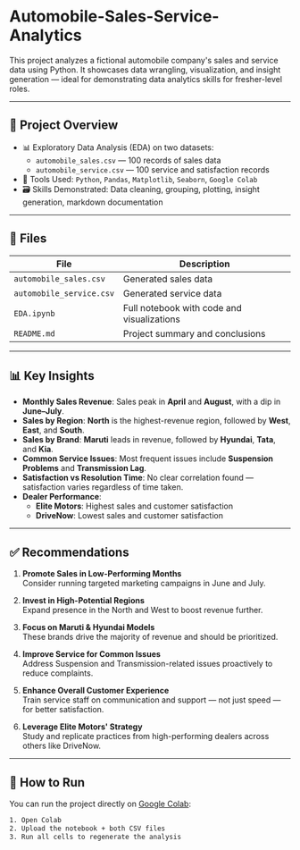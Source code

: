 # Automobile-Sales-Service-Analytics


This project analyzes a fictional automobile company's sales and service data using Python. It showcases data wrangling, visualization, and insight generation — ideal for demonstrating data analytics skills for fresher-level roles.

---

## 📁 Project Overview

- 📊 Exploratory Data Analysis (EDA) on two datasets:
  - `automobile_sales.csv` — 100 records of sales data
  - `automobile_service.csv` — 100 service and satisfaction records
- 🧰 Tools Used: `Python`, `Pandas`, `Matplotlib`, `Seaborn`, `Google Colab`
- 🗃️ Skills Demonstrated: Data cleaning, grouping, plotting, insight generation, markdown documentation

---

## 📂 Files

| File | Description |
|------|-------------|
| `automobile_sales.csv` | Generated sales data |
| `automobile_service.csv` | Generated service data |
| `EDA.ipynb` | Full notebook with code and visualizations |
| `README.md` | Project summary and conclusions |

---

## 📊 Key Insights

- **Monthly Sales Revenue**: Sales peak in **April** and **August**, with a dip in **June–July**.
- **Sales by Region**: **North** is the highest-revenue region, followed by **West**, **East**, and **South**.
- **Sales by Brand**: **Maruti** leads in revenue, followed by **Hyundai**, **Tata**, and **Kia**.
- **Common Service Issues**: Most frequent issues include **Suspension Problems** and **Transmission Lag**.
- **Satisfaction vs Resolution Time**: No clear correlation found — satisfaction varies regardless of time taken.
- **Dealer Performance**:
  - **Elite Motors**: Highest sales and customer satisfaction
  - **DriveNow**: Lowest sales and customer satisfaction

---

## ✅ Recommendations

1. **Promote Sales in Low-Performing Months**  
   Consider running targeted marketing campaigns in June and July.

2. **Invest in High-Potential Regions**  
   Expand presence in the North and West to boost revenue further.

3. **Focus on Maruti & Hyundai Models**  
   These brands drive the majority of revenue and should be prioritized.

4. **Improve Service for Common Issues**  
   Address Suspension and Transmission-related issues proactively to reduce complaints.

5. **Enhance Overall Customer Experience**  
   Train service staff on communication and support — not just speed — for better satisfaction.

6. **Leverage Elite Motors' Strategy**  
   Study and replicate practices from high-performing dealers across others like DriveNow.

---

## 📌 How to Run

You can run the project directly on [Google Colab](https://colab.research.google.com):

```bash
1. Open Colab
2. Upload the notebook + both CSV files
3. Run all cells to regenerate the analysis
